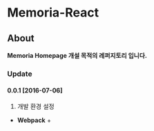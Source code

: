 # Memoria-React

## About

**Memoria Homepage 개설 목적의 레퍼지토리 입니다.**

### Update

#### 0.0.1 [2016-07-06]

1. 개발 환경 설정

- **Webpack**
  + 

